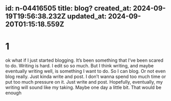 id: n-04416505
title: blog?
created_at: 2024-09-19T19:56:38.232Z
updated_at: 2024-09-20T01:15:18.559Z
---
# 1
ok what if I just started blogging. It’s been something that I’ve been scared to do. Writing is hard. I edit so so much. But I think writing, and maybe eventually writing well, is something I want to do. So I can blog. Or not even blog really. Just kinda write and post. I don’t wanna spend too much time or put too much pressure on it. Just write and post. Hopefully, eventually, my writing will sound like my taking. Maybe one day a little bit. That would be enough

